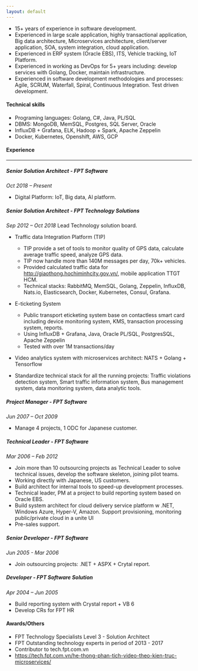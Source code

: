 ```yaml
---
layout: default
---
```


- 15+ years of experience in software development.
- Experienced in large scale application, highly transactional application, Big data architecture, Microservices architecture, client/server application, SOA, system integration, cloud application.
- Experienced in ERP system (Oracle EBS), ITS, Vehicle tracking, IoT Platform.
- Experienced in working as DevOps for 5+ years including: develop services with Golang, Docker, maintain infrastructure.
- Experienced in software development methodologies and processes: Agile, SCRUM, Waterfall, Spiral, Continuous Integration. Test driven development.

#### **Technical skills**
- Programing languages: Golang, C#, Java, PL/SQL
- DBMS: MongoDB, MemSQL, Postgres, SQL Server, Oracle
- InfluxDB + Grafana, ELK, Hadoop + Spark, Apache Zeppelin
- Docker, Kubernetes, Openshift, AWS, GCP

#### **Experience**
----------
##### **Senior Solution Architect - FPT Software**
*Oct 2018 – Present*
- Digital Platform: IoT, Big data, AI platform.

##### **Senior Solution Architect - FPT Technology Solutions**
*Sep 2012 – Oct 2018* Lead Technology solution board.
- Traffic data Integration Platform (TIP) 
  - TIP provide a set of tools to monitor quality of GPS data, calculate average traffic speed, analyze GPS data.
  - TIP now handle more than 140M messages per day, 70k+ vehicles.
  - Provided calculated traffic data for http://giaothong.hochiminhcity.gov.vn/, mobile application TTGT HCM. 
  - Technical stacks: RabbitMQ, MemSQL, Golang, Zeppelin, InfluxDB, Nats.io, Elasticsearch, Docker, Kubernetes, Consul, Grafana.

- E-ticketing System
  - Public transport eticketing system base on contactless smart card including device monitoring system, KMS, transaction processing system, reports.
  - Using InfluxDB + Grafana, Java, Oracle PL/SQL, PostgresSQL, Apache Zeppelin
  - Tested with over 1M transactions/day

- Video analytics system with microservices architect: NATS + Golang + Tensorflow
- Standardize technical stack for all the running projects: Traffic violations detection system, Smart traffic information system, Bus management system, data monitoring system, data analytic tools.

##### **Project Manager - FPT Software**
*Jun 2007 – Oct 2009*
- Manage 4 projects, 1 ODC for Japanese customer.

##### **Technical Leader - FPT Software**
*Mar 2006 – Feb 2012*
- Join more than 10 outsourcing projects as Technical Leader to solve technical issues, develop the software skeleton, joining pilot teams.
- Working directly with Japanese, US customers.
- Build architect for internal tools to speed-up development processes.
- Technical leader, PM at a project to build reporting system based on Oracle EBS.
- Build system architect for cloud delivery service platform w .NET, Windows Azure, Hyper-V, Amazon. Support provisioning, monitoring public/private cloud in a unite UI
- Pre-sales support.

##### **Senior Developer - FPT Software**
*Jun 2005 - Mar 2006*
- Join outsourcing projects: .NET + ASPX + Crytal report.

##### **Developer - FPT Software Solution**
*Apr 2004 – Jun 2005*
- Build reporting system with Crystal report + VB 6
- Develop CRs for FPT HR

#### Awards/Others
- FPT Technology Specialists Level 3 - Solution Architect
- FPT Outstanding technology experts in period of 2013 - 2017
- Contributor to tech.fpt.com.vn
- https://tech.fpt.com.vn/he-thong-phan-tich-video-theo-kien-truc-microservices/
